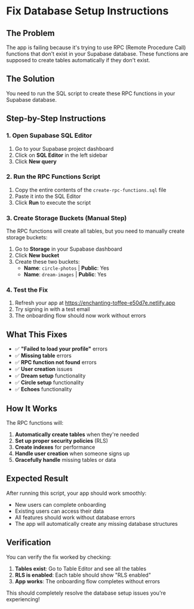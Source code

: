 # Fix Database Setup Instructions

## The Problem
The app is failing because it's trying to use RPC (Remote Procedure Call) functions that don't exist in your Supabase database. These functions are supposed to create tables automatically if they don't exist.

## The Solution
You need to run the SQL script to create these RPC functions in your Supabase database.

## Step-by-Step Instructions

### 1. Open Supabase SQL Editor
1. Go to your Supabase project dashboard
2. Click on **SQL Editor** in the left sidebar
3. Click **New query**

### 2. Run the RPC Functions Script
1. Copy the entire contents of the `create-rpc-functions.sql` file
2. Paste it into the SQL Editor
3. Click **Run** to execute the script

### 3. Create Storage Buckets (Manual Step)
The RPC functions will create all tables, but you need to manually create storage buckets:

1. Go to **Storage** in your Supabase dashboard
2. Click **New bucket**
3. Create these two buckets:
   - **Name**: `circle-photos` | **Public**: Yes
   - **Name**: `dream-images` | **Public**: Yes

### 4. Test the Fix
1. Refresh your app at https://enchanting-toffee-e50d7e.netlify.app
2. Try signing in with a test email
3. The onboarding flow should now work without errors

## What This Fixes
- ✅ **"Failed to load your profile"** errors
- ✅ **Missing table** errors  
- ✅ **RPC function not found** errors
- ✅ **User creation** issues
- ✅ **Dream setup** functionality
- ✅ **Circle setup** functionality
- ✅ **Echoes** functionality

## How It Works
The RPC functions will:
1. **Automatically create tables** when they're needed
2. **Set up proper security policies** (RLS)
3. **Create indexes** for performance
4. **Handle user creation** when someone signs up
5. **Gracefully handle** missing tables or data

## Expected Result
After running this script, your app should work smoothly:
- New users can complete onboarding
- Existing users can access their data
- All features should work without database errors
- The app will automatically create any missing database structures

## Verification
You can verify the fix worked by checking:
1. **Tables exist**: Go to Table Editor and see all the tables
2. **RLS is enabled**: Each table should show "RLS enabled"
3. **App works**: The onboarding flow completes without errors

This should completely resolve the database setup issues you're experiencing!